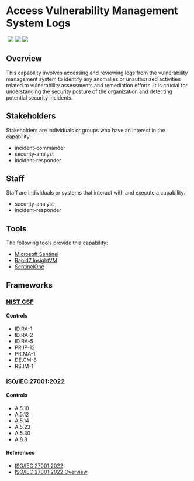 # Access Vulnerability Management System Logs
&nbsp;![](https://img.shields.io/badge/ID-C1013-blue)&nbsp;![](https://img.shields.io/badge/Phase-Preparation_%28P0001%29-blue)&nbsp;![](https://img.shields.io/badge/Category-General-blue)
## Overview
This capability involves accessing and reviewing logs from the vulnerability management system to identify any anomalies or unauthorized activities related to vulnerability assessments and remediation efforts. It is crucial for understanding the security posture of the organization and detecting potential security incidents.

## Stakeholders
Stakeholders are individuals or groups who have an interest in the capability.

- incident-commander
- security-analyst
- incident-responder

## Staff
Staff are individuals or systems that interact with and execute a capability.

- security-analyst
- incident-responder

## Tools
The following tools provide this capability:

- [Microsoft Sentinel](../tool/ms-sentinel/C1013.md)
- [Rapid7 InsightVM](../tool/rapid7-insightvm/C1013.md)
- [SentinelOne](../tool/sentinelone/C1013.md)

## Frameworks
### [NIST CSF](../frameworks/F0003.md)

#### Controls

- ID.RA-1 
- ID.RA-2 
- ID.RA-5 
- PR.IP-12 
- PR.MA-1 
- DE.CM-8 
- RS.IM-1 

### [ISO/IEC 27001:2022](../frameworks/F0002.md)

#### Controls

- A.5.10 
- A.5.12 
- A.5.14 
- A.5.23 
- A.5.30 
- A.8.8 

#### References

- [ISO/IEC 27001:2022](https://www.iso.org/standard/82875.html)
- [ISO/IEC 27001:2022 Overview](https://www.iso.org/isoiec-27001-information-security.html)